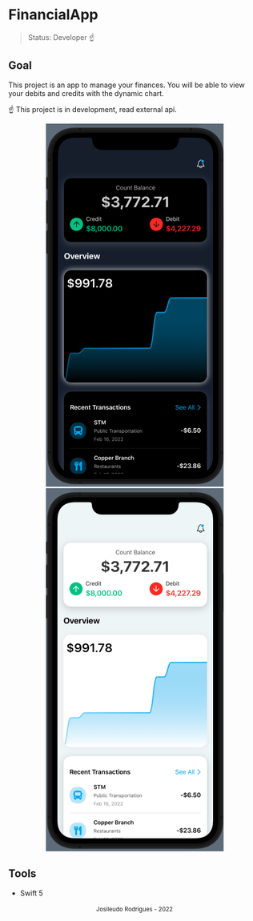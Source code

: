 <h1> FinancialApp </h1>

> Status: Developer ☝️

## Goal
This project is an app to manage your finances. You will be able to view your debits and credits with the dynamic chart.

☝️ This project is in development, read external api.

<div align="center"> 
  <img src= "./Public/images/dark_back.png" height:"500">
  <img src= "./Public/images/white_back.png" height:"500">
</div>

## Tools
* Swift 5

<div align="center"> 
  <small> Josileudo Rodrigues - 2022</small>
</div
